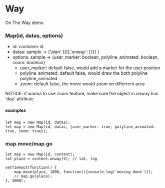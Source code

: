 # Way
On The Way demo


### Map(id, datas, options)

- id: container id
- datas:  sample -> {'plan':[{}],'onway': [{}] }
- options: sample -> {user_marker: boolean, polyline_animated: boolean, zoom: boolean}
    - user_marker: default false, would add a marker for the user position
    - polyline_animated: default false, would draw the both polyline polyline_animated
    - zoom: default false, the move would zoom on differrent area

NOTICE: if wanna to use zoom feature, make sure the object in onway has 'day' attribute

##### examples

```
let map = new Map(id, datas);
let map = new Map(id, datas, {user_marker: true, polyline_animated: true, zoom: true});
```

### map.move/map.go 

```
let map = new Map(id, content);
let place = content.onway[5]; // lat, lng

setTimeout(function() {
    map.move(place, 1000, function(){console.log('moving done')});
    // map.go(place);
}, 3000);
```
